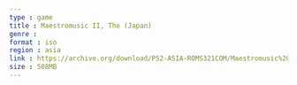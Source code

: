 ```yaml
---
type : game
title : Maestromusic II, The (Japan)
genre : 
format : iso
region : asia
link : https://archive.org/download/PS2-ASIA-ROMS321COM/Maestromusic%20II%2C%20The%20%28Japan%29.7z
size : 508MB
---
```

